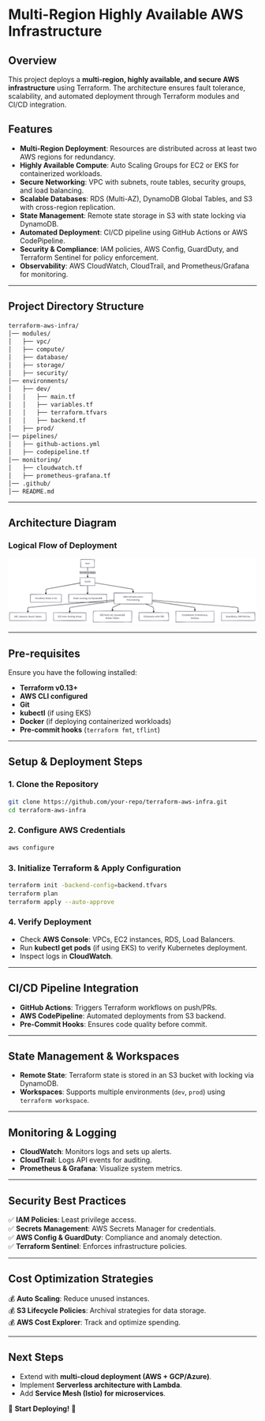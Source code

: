 # **Multi-Region Highly Available AWS Infrastructure**

## **Overview**
This project deploys a **multi-region, highly available, and secure AWS infrastructure** using Terraform. The architecture ensures fault tolerance, scalability, and automated deployment through Terraform modules and CI/CD integration.

## **Features**
- **Multi-Region Deployment**: Resources are distributed across at least two AWS regions for redundancy.
- **Highly Available Compute**: Auto Scaling Groups for EC2 or EKS for containerized workloads.
- **Secure Networking**: VPC with subnets, route tables, security groups, and load balancing.
- **Scalable Databases**: RDS (Multi-AZ), DynamoDB Global Tables, and S3 with cross-region replication.
- **State Management**: Remote state storage in S3 with state locking via DynamoDB.
- **Automated Deployment**: CI/CD pipeline using GitHub Actions or AWS CodePipeline.
- **Security & Compliance**: IAM policies, AWS Config, GuardDuty, and Terraform Sentinel for policy enforcement.
- **Observability**: AWS CloudWatch, CloudTrail, and Prometheus/Grafana for monitoring.

---
## **Project Directory Structure**
```
terraform-aws-infra/
│── modules/
│   ├── vpc/
│   ├── compute/
│   ├── database/
│   ├── storage/
│   ├── security/
│── environments/
│   ├── dev/
│   │   ├── main.tf
│   │   ├── variables.tf
│   │   ├── terraform.tfvars
│   │   ├── backend.tf
│   ├── prod/
│── pipelines/
│   ├── github-actions.yml
│   ├── codepipeline.tf
│── monitoring/
│   ├── cloudwatch.tf
│   ├── prometheus-grafana.tf
│── .github/
│── README.md
```

---
## **Architecture Diagram**
### **Logical Flow of Deployment**

![AWS Infrastructure Architecture](/assets/multi-region_HA_AWS_infra.png)

---
## **Pre-requisites**
Ensure you have the following installed:
- **Terraform v0.13+**
- **AWS CLI configured**
- **Git**
- **kubectl** (if using EKS)
- **Docker** (if deploying containerized workloads)
- **Pre-commit hooks** (`terraform fmt`, `tflint`)

---
## **Setup & Deployment Steps**
### **1. Clone the Repository**
```sh
git clone https://github.com/your-repo/terraform-aws-infra.git
cd terraform-aws-infra
```

### **2. Configure AWS Credentials**
```sh
aws configure
```

### **3. Initialize Terraform & Apply Configuration**
```sh
terraform init -backend-config=backend.tfvars
terraform plan
terraform apply --auto-approve
```

### **4. Verify Deployment**
- Check **AWS Console**: VPCs, EC2 instances, RDS, Load Balancers.
- Run **kubectl get pods** (if using EKS) to verify Kubernetes deployment.
- Inspect logs in **CloudWatch**.

---
## **CI/CD Pipeline Integration**
- **GitHub Actions**: Triggers Terraform workflows on push/PRs.
- **AWS CodePipeline**: Automated deployments from S3 backend.
- **Pre-Commit Hooks**: Ensures code quality before commit.

---
## **State Management & Workspaces**
- **Remote State**: Terraform state is stored in an S3 bucket with locking via DynamoDB.
- **Workspaces**: Supports multiple environments (`dev`, `prod`) using `terraform workspace`.

---
## **Monitoring & Logging**
- **CloudWatch**: Monitors logs and sets up alerts.
- **CloudTrail**: Logs API events for auditing.
- **Prometheus & Grafana**: Visualize system metrics.

---
## **Security Best Practices**
✅ **IAM Policies**: Least privilege access.  
✅ **Secrets Management**: AWS Secrets Manager for credentials.  
✅ **AWS Config & GuardDuty**: Compliance and anomaly detection.  
✅ **Terraform Sentinel**: Enforces infrastructure policies.  

---
## **Cost Optimization Strategies**
💰 **Auto Scaling**: Reduce unused instances.  
💰 **S3 Lifecycle Policies**: Archival strategies for data storage.  
💰 **AWS Cost Explorer**: Track and optimize spending.  

---
## **Next Steps**
- Extend with **multi-cloud deployment (AWS + GCP/Azure)**.
- Implement **Serverless architecture with Lambda**.
- Add **Service Mesh (Istio) for microservices**.

🚀 **Start Deploying!** 🚀
